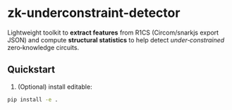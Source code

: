 # zk-underconstraint-detector


Lightweight toolkit to **extract features** from R1CS (Circom/snarkjs export JSON) and compute **structural statistics** to help detect *under‑constrained* zero‑knowledge circuits.



## Quickstart


1) (Optional) install editable:


```bash
pip install -e .
